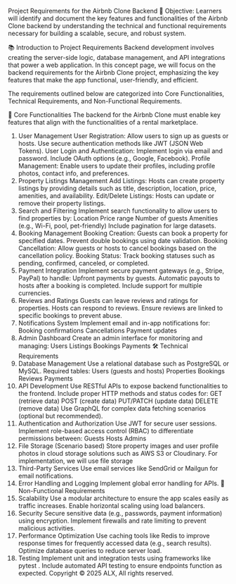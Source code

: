 Project Requirements for the Airbnb Clone Backend
🎯 Objective:
Learners will identify and document the key features and functionalities of the Airbnb Clone backend by understanding the technical and functional requirements necessary for building a scalable, secure, and robust system.

📚 Introduction to Project Requirements
Backend development involves creating the server-side logic, database management, and API integrations that power a web application. In this concept page, we will focus on the backend requirements for the Airbnb Clone project, emphasizing the key features that make the app functional, user-friendly, and efficient.

The requirements outlined below are categorized into Core Functionalities, Technical Requirements, and Non-Functional Requirements.

🔑 Core Functionalities
The backend for the Airbnb Clone must enable key features that align with the functionalities of a rental marketplace.

1. User Management
User Registration:
Allow users to sign up as guests or hosts.
Use secure authentication methods like JWT (JSON Web Tokens).
User Login and Authentication:
Implement login via email and password.
Include OAuth options (e.g., Google, Facebook).
Profile Management:
Enable users to update their profiles, including profile photos, contact info, and preferences.
2. Property Listings Management
Add Listings:
Hosts can create property listings by providing details such as title, description, location, price, amenities, and availability.
Edit/Delete Listings:
Hosts can update or remove their property listings.
3. Search and Filtering
Implement search functionality to allow users to find properties by:
Location
Price range
Number of guests
Amenities (e.g., Wi-Fi, pool, pet-friendly)
Include pagination for large datasets.
4. Booking Management
Booking Creation:
Guests can book a property for specified dates.
Prevent double bookings using date validation.
Booking Cancellation:
Allow guests or hosts to cancel bookings based on the cancellation policy.
Booking Status:
Track booking statuses such as pending, confirmed, canceled, or completed.
5. Payment Integration
Implement secure payment gateways (e.g., Stripe, PayPal) to handle:
Upfront payments by guests.
Automatic payouts to hosts after a booking is completed.
Include support for multiple currencies.
6. Reviews and Ratings
Guests can leave reviews and ratings for properties.
Hosts can respond to reviews.
Ensure reviews are linked to specific bookings to prevent abuse.
7. Notifications System
Implement email and in-app notifications for:
Booking confirmations
Cancellations
Payment updates
8. Admin Dashboard
Create an admin interface for monitoring and managing:
Users
Listings
Bookings
Payments
🛠️ Technical Requirements
1. Database Management
Use a relational database such as PostgreSQL or MySQL.
Required tables:
Users (guests and hosts)
Properties
Bookings
Reviews
Payments
2. API Development
Use RESTful APIs to expose backend functionalities to the frontend.
Include proper HTTP methods and status codes for:
GET (retrieve data)
POST (create data)
PUT/PATCH (update data)
DELETE (remove data)
Use GraphQL for complex data fetching scenarios (optional but recommended).
3. Authentication and Authorization
Use JWT for secure user sessions.
Implement role-based access control (RBAC) to differentiate permissions between:
Guests
Hosts
Admins
4. File Storage (Scenario based)
Store property images and user profile photos in cloud storage solutions such as AWS S3 or Cloudinary. For implementation, we will use file storage
5. Third-Party Services
Use email services like SendGrid or Mailgun for email notifications.
6. Error Handling and Logging
Implement global error handling for APIs.
🚀 Non-Functional Requirements
1. Scalability
Use a modular architecture to ensure the app scales easily as traffic increases.
Enable horizontal scaling using load balancers.
2. Security
Secure sensitive data (e.g., passwords, payment information) using encryption.
Implement firewalls and rate limiting to prevent malicious activities.
3. Performance Optimization
Use caching tools like Redis to improve response times for frequently accessed data (e.g., search results).
Optimize database queries to reduce server load.
4. Testing
Implement unit and integration tests using frameworks like pytest .
Include automated API testing to ensure endpoints function as expected.
Copyright © 2025 ALX, All rights reserved.
